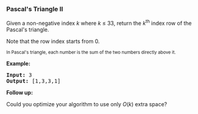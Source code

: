 <h3> Pascal's Triangle II </h3>
<div><p>Given a non-negative&nbsp;index <em>k</em>&nbsp;where <em>k</em> ≤&nbsp;33, return the <em>k</em><sup>th</sup>&nbsp;index row of the Pascal's triangle.</p>

<p>Note that the row index starts from&nbsp;0.</p>

<p><img alt="" src="https://upload.wikimedia.org/wikipedia/commons/0/0d/PascalTriangleAnimated2.gif"><br>
<small>In Pascal's triangle, each number is the sum of the two numbers directly above it.</small></p>

<p><strong>Example:</strong></p>

<pre><strong>Input:</strong> 3
<strong>Output:</strong> [1,3,3,1]
</pre>

<p><strong>Follow up:</strong></p>

<p>Could you optimize your algorithm to use only <em>O</em>(<em>k</em>) extra space?</p>
</div>